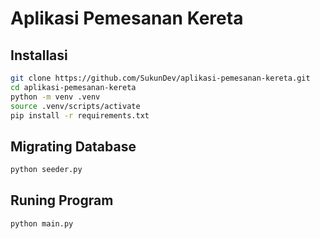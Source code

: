 # Aplikasi Pemesanan Kereta

## Installasi

```bash
git clone https://github.com/SukunDev/aplikasi-pemesanan-kereta.git
cd aplikasi-pemesanan-kereta
python -m venv .venv
source .venv/scripts/activate
pip install -r requirements.txt
```

## Migrating Database

```bash
python seeder.py
```

## Runing Program

```bash
python main.py
```
